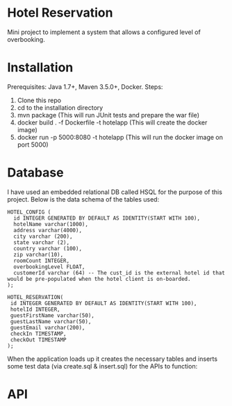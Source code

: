# Hotel Reservation
Mini project to implement a system that allows a configured level of overbooking.

# Installation
  Prerequisites: Java 1.7+, Maven 3.5.0+, Docker. 
  Steps:
   1. Clone this repo
   2. cd to the installation directory
   3. mvn package (This will run JUnit tests and prepare the war file)
   4. docker build . -f  Dockerfile -t hotelapp (This will create the docker image)
   5. docker run -p 5000:8080 -t hotelapp (This will run the docker image on port 5000)
   
   
# Database
I have used an embedded relational DB called HSQL for the purpose of this project. Below is the data schema of the tables used:
```
HOTEL_CONFIG (
  id INTEGER GENERATED BY DEFAULT AS IDENTITY(START WITH 100),
  hotelName varchar(1000),
  address varchar(4000),
  city varchar (200),
  state varchar (2),
  country varchar (100),
  zip varchar(10),
  roomCount INTEGER,
  overbookingLevel FLOAT,
  customerId varchar (64) -- The cust_id is the external hotel id that would be pre-populated when the hotel client is on-boarded.
);
```
```
HOTEL_RESERVATION(
 id INTEGER GENERATED BY DEFAULT AS IDENTITY(START WITH 100),
 hotelId INTEGER,
 guestFirstName varchar(50),
 guestLastName varchar(50),
 guestEmail varchar(200),
 checkIn TIMESTAMP,
 checkOut TIMESTAMP
);
```
When the application loads up it creates the necessary tables and inserts some test data (via create.sql & insert.sql) for the APIs to function:


# API

